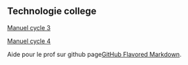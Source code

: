 ## Technologie college

[Manuel cycle 3](https://profdetech.github.io/C3_manuel/)

[Manuel cycle 4](https://profdetech.github.io/C4_manuel/)

Aide pour le prof sur github page[GitHub Flavored Markdown](https://guides.github.com/features/mastering-markdown/).

